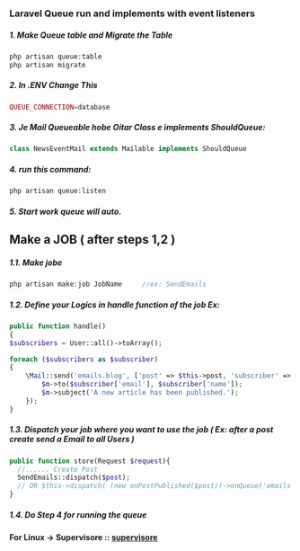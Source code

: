 ### Laravel Queue run and implements with event listeners

##### 1. Make Queue table and Migrate the Table
```php
php artisan queue:table
php artisan migrate
```

##### 2. In .ENV Change This
```php
QUEUE_CONNECTION=database
```
##### 3. Je Mail Queueable hobe Oitar Class e implements ShouldQueue:  
```php
class NewsEventMail extends Mailable implements ShouldQueue
``` 
##### 4. run this command:
```php 
php artisan queue:listen
```
##### 5. Start work queue will auto.
## Make a JOB ( after steps 1,2 )
##### 1.1. Make jobe
```php
php artisan make:job JobName     //ex: SendEmails
```
##### 1.2. Define your Logics in handle function of the job Ex:
```php
public function handle()
{
$subscribers = User::all()->toArray();

foreach ($subscribers as $subscriber)
{
    \Mail::send('emails.blog', ['post' => $this->post, 'subscriber' => $subscriber], function ($m) use($subscriber) {
        $m->to($subscriber['email'], $subscriber['name']);
        $m->subject('A new article has been published.');
    });
}
```
##### 1.3. Dispatch your job where you want to use the job ( Ex: after a post create send a Email to all Users )
```php
public function store(Request $request){
  //...... Create Post
  SendEmails::dispatch($post);
  // OR $this->dispatch( (new onPostPublished($post))->onQueue('emails') );
}
```
##### 1.4. Do Step 4 for running the queue



#### For Linux -> Supervisore :: [supervisore](https://learn2torials.com/a/how-to-setup-laravel-supervisor)
